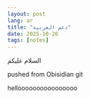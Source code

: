 ```yaml
---
layout: post
lang: ar
title: "دعم العربية"
date: 2025-10-26
tags: [notes]
---
```






السلام عليكم

pushed from Obisidian git



helloooooooooooooooo